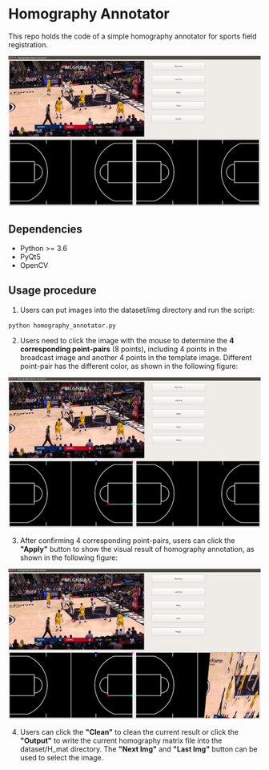 # Homography Annotator

This repo holds the code of a simple homography annotator for sports field registration.

![Figure0](./pics/figure0.png)

## Dependencies

* Python >= 3.6
* PyQt5
* OpenCV

## Usage procedure

1. Users can put images into the dataset/img directory and run the script:
```
python homography_annotator.py
```

2. Users need to click the image with the mouse to determine the **4 corresponding point-pairs** (8 points), including 4 points in the broadcast image and another 4 points in the template image. Different point-pair has the different color, as shown in the following figure:

![Figure1](./pics/figure1.png)

3. After confirming 4 corresponding point-pairs, users can click the **"Apply"** button to show the visual result of homography annotation, as shown in the following figure:

![Figure2](./pics/figure2.png)

4. Users can click the **"Clean"** to clean the current result or click the **"Output"** to write the current homography matrix file into the dataset/H_mat directory. The **"Next Img"** and **"Last Img"** button can be used to select the image. 
